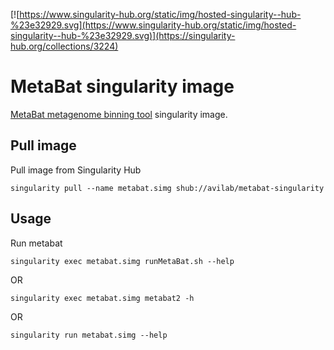 
[![https://www.singularity-hub.org/static/img/hosted-singularity--hub-%23e32929.svg](https://www.singularity-hub.org/static/img/hosted-singularity--hub-%23e32929.svg)](https://singularity-hub.org/collections/3224)

# MetaBat singularity image

[MetaBat metagenome binning tool](https://bitbucket.org/berkeleylab/metabat/src/master/) singularity image.


## Pull image

Pull image from Singularity Hub
```
singularity pull --name metabat.simg shub://avilab/metabat-singularity
```

## Usage

Run metabat
```
singularity exec metabat.simg runMetaBat.sh --help
```

OR

```
singularity exec metabat.simg metabat2 -h
```

OR

```
singularity run metabat.simg --help
```

